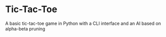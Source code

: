 Tic-Tac-Toe
===========

A basic tic-tac-toe game in Python with a CLI interface and an AI based on alpha-beta pruning
